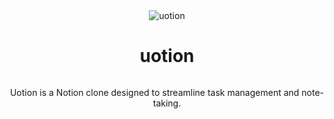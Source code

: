 <div style="display: flex; justify-content: center; align-items: center; flex-direction: column; text-align: center;">
    <img src="https://github.com/user-attachments/assets/c7e81848-7ee4-4a53-bb32-be59fc6950ba" alt="uotion">
    <h1>uotion</h1>
    <p>Uotion is a Notion clone designed to streamline task management and note-taking.</p>
</div>
